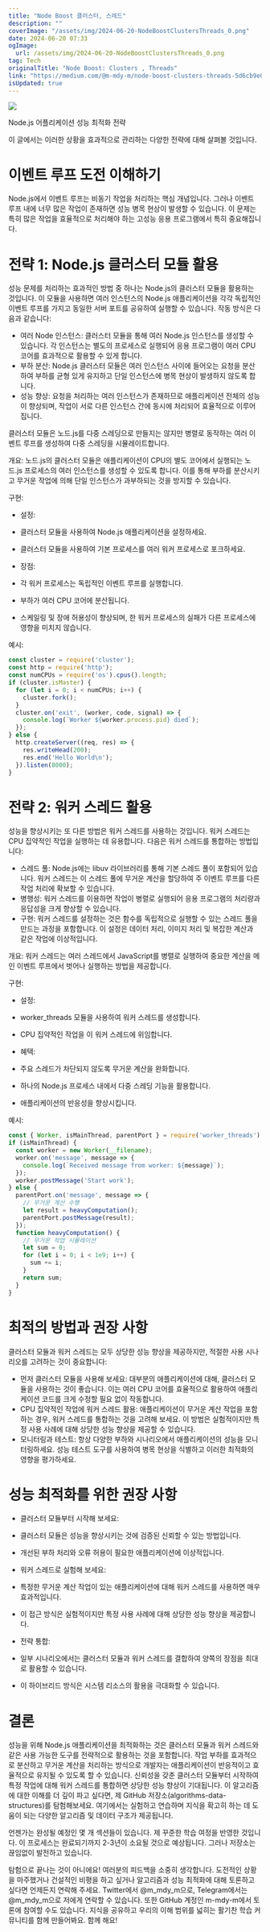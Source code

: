 ```yaml
---
title: "Node Boost 클러스터, 스레드"
description: ""
coverImage: "/assets/img/2024-06-20-NodeBoostClustersThreads_0.png"
date: 2024-06-20 07:33
ogImage: 
  url: /assets/img/2024-06-20-NodeBoostClustersThreads_0.png
tag: Tech
originalTitle: "Node Boost: Clusters , Threads"
link: "https://medium.com/@m-mdy-m/node-boost-clusters-threads-5d6cb9e004ea"
isUpdated: true
---
```





<img src="/assets/img/2024-06-20-NodeBoostClustersThreads_0.png" />

Node.js 어플리케이션 성능 최적화 전략

이 글에서는 이러한 상황을 효과적으로 관리하는 다양한 전략에 대해 살펴볼 것입니다.

# 이벤트 루프 도전 이해하기

<div class="content-ad"></div>

Node.js에서 이벤트 루프는 비동기 작업을 처리하는 핵심 개념입니다. 그러나 이벤트 루프 내에 너무 많은 작업이 존재하면 성능 병목 현상이 발생할 수 있습니다. 이 문제는 특히 많은 작업을 효율적으로 처리해야 하는 고성능 응용 프로그램에서 특히 중요해집니다.

# 전략 1: Node.js 클러스터 모듈 활용

성능 문제를 처리하는 효과적인 방법 중 하나는 Node.js의 클러스터 모듈을 활용하는 것입니다. 이 모듈을 사용하면 여러 인스턴스의 Node.js 애플리케이션을 각각 독립적인 이벤트 루프를 가지고 동일한 서버 포트를 공유하여 실행할 수 있습니다. 작동 방식은 다음과 같습니다:

- 여러 Node 인스턴스: 클러스터 모듈을 통해 여러 Node.js 인스턴스를 생성할 수 있습니다. 각 인스턴스는 별도의 프로세스로 실행되어 응용 프로그램이 여러 CPU 코어를 효과적으로 활용할 수 있게 합니다.
- 부하 분산: Node.js 클러스터 모듈은 여러 인스턴스 사이에 들어오는 요청을 분산하여 부하를 균형 있게 유지하고 단일 인스턴스에 병목 현상이 발생하지 않도록 합니다.
- 성능 향상: 요청을 처리하는 여러 인스턴스가 존재하므로 애플리케이션 전체의 성능이 향상되며, 작업이 서로 다른 인스턴스 간에 동시에 처리되어 효율적으로 이루어집니다.

<div class="content-ad"></div>

클러스터 모듈은 노드.js를 다중 스레딩으로 만들지는 않지만 병렬로 동작하는 여러 이벤트 루프를 생성하여 다중 스레딩을 시뮬레이트합니다.

개요:
노드.js의 클러스터 모듈은 애플리케이션이 CPU의 별도 코어에서 실행되는 노드.js 프로세스의 여러 인스턴스를 생성할 수 있도록 합니다. 이를 통해 부하를 분산시키고 무거운 작업에 의해 단일 인스턴스가 과부하되는 것을 방지할 수 있습니다.

구현:

- 설정:

<div class="content-ad"></div>

- 클러스터 모듈을 사용하여 Node.js 애플리케이션을 설정하세요.
- 클러스터 모듈을 사용하여 기본 프로세스를 여러 워커 프로세스로 포크하세요.

- 장점:
  
- 각 워커 프로세스는 독립적인 이벤트 루프를 실행합니다.
- 부하가 여러 CPU 코어에 분산됩니다.
- 스케일링 및 장애 허용성이 향상되며, 한 워커 프로세스의 실패가 다른 프로세스에 영향을 미치지 않습니다.

예시:

<div class="content-ad"></div>

```js
const cluster = require('cluster');
const http = require('http');
const numCPUs = require('os').cpus().length;
if (cluster.isMaster) {
  for (let i = 0; i < numCPUs; i++) {
    cluster.fork();
  }
  cluster.on('exit', (worker, code, signal) => {
    console.log(`Worker ${worker.process.pid} died`);
  });
} else {
  http.createServer((req, res) => {
    res.writeHead(200);
    res.end('Hello World\n');
  }).listen(8000);
}
```

# 전략 2: 워커 스레드 활용

성능을 향상시키는 또 다른 방법은 워커 스레드를 사용하는 것입니다. 워커 스레드는 CPU 집약적인 작업을 실행하는 데 유용합니다. 다음은 워커 스레드를 통합하는 방법입니다:

- 스레드 풀: Node.js에는 libuv 라이브러리를 통해 기본 스레드 풀이 포함되어 있습니다. 워커 스레드는 이 스레드 풀에 무거운 계산을 할당하여 주 이벤트 루프를 다른 작업 처리에 확보할 수 있습니다.
- 병행성: 워커 스레드를 이용하면 작업이 병렬로 실행되어 응용 프로그램의 처리량과 응답성을 크게 향상할 수 있습니다.
- 구현: 워커 스레드를 설정하는 것은 함수를 독립적으로 실행할 수 있는 스레드 풀을 만드는 과정을 포함합니다. 이 설정은 데이터 처리, 이미지 처리 및 복잡한 계산과 같은 작업에 이상적입니다.


<div class="content-ad"></div>

개요:
워커 스레드는 여러 스레드에서 JavaScript를 병렬로 실행하여 중요한 계산을 메인 이벤트 루프에서 벗어나 실행하는 방법을 제공합니다.

구현:

- 설정:

- worker_threads 모듈을 사용하여 워커 스레드를 생성합니다.
- CPU 집약적인 작업을 이 워커 스레드에 위임합니다.

<div class="content-ad"></div>

- 혜택:

- 주요 스레드가 차단되지 않도록 무거운 계산을 완화합니다.
- 하나의 Node.js 프로세스 내에서 다중 스레딩 기능을 활용합니다.
- 애플리케이션의 반응성을 향상시킵니다.

예시:

```js
const { Worker, isMainThread, parentPort } = require('worker_threads');
if (isMainThread) {
  const worker = new Worker(__filename);
  worker.on('message', message => {
    console.log(`Received message from worker: ${message}`);
  });
  worker.postMessage('Start work');
} else {
  parentPort.on('message', message => {
    // 무거운 계산 수행
    let result = heavyComputation();
    parentPort.postMessage(result);
  });
  function heavyComputation() {
    // 무거운 작업 시뮬레이션
    let sum = 0;
    for (let i = 0; i < 1e9; i++) {
      sum += i;
    }
    return sum;
  }
}
```

<div class="content-ad"></div>

# 최적의 방법과 권장 사항

클러스터 모듈과 워커 스레드는 모두 상당한 성능 향상을 제공하지만, 적절한 사용 시나리오를 고려하는 것이 중요합니다:

- 먼저 클러스터 모듈을 사용해 보세요: 대부분의 애플리케이션에 대해, 클러스터 모듈을 사용하는 것이 좋습니다. 이는 여러 CPU 코어를 효율적으로 활용하여 애플리케이션 코드를 크게 수정할 필요 없이 작동합니다.
- CPU 집약적인 작업에 워커 스레드 활용: 애플리케이션이 무거운 계산 작업을 포함하는 경우, 워커 스레드를 통합하는 것을 고려해 보세요. 이 방법은 실험적이지만 특정 사용 사례에 대해 상당한 성능 향상을 제공할 수 있습니다.
- 모니터링과 테스트: 항상 다양한 부하와 시나리오에서 애플리케이션의 성능을 모니터링하세요. 성능 테스트 도구를 사용하여 병목 현상을 식별하고 이러한 최적화의 영향을 평가하세요.

# 성능 최적화를 위한 권장 사항

<div class="content-ad"></div>

- 클러스터 모듈부터 시작해 보세요:

- 클러스터 모듈은 성능을 향상시키는 것에 검증된 신뢰할 수 있는 방법입니다.
- 개선된 부하 처리와 오류 허용이 필요한 애플리케이션에 이상적입니다.

- 워커 스레드로 실험해 보세요:

- 특정한 무거운 계산 작업이 있는 애플리케이션에 대해 워커 스레드를 사용하면 매우 효과적입니다.
- 이 접근 방식은 실험적이지만 특정 사용 사례에 대해 상당한 성능 향상을 제공합니다.

<div class="content-ad"></div>

- 전략 통합:

- 일부 시나리오에서는 클러스터 모듈과 워커 스레드를 결합하여 양쪽의 장점을 최대로 활용할 수 있습니다.
- 이 하이브리드 방식은 시스템 리소스의 활용을 극대화할 수 있습니다.

# 결론

성능을 위해 Node.js 애플리케이션을 최적화하는 것은 클러스터 모듈과 워커 스레드와 같은 사용 가능한 도구를 전략적으로 활용하는 것을 포함합니다. 작업 부하를 효과적으로 분산하고 무거운 계산을 처리하는 방식으로 개발자는 애플리케이션이 반응적이고 효율적으로 유지될 수 있도록 할 수 있습니다. 신뢰성을 갖춘 클러스터 모듈부터 시작하여 특정 작업에 대해 워커 스레드를 통합하면 상당한 성능 향상이 기대됩니다. 이 알고리즘에 대한 이해를 더 깊이 파고 싶다면, 제 GitHub 저장소(algorithms-data-structures)를 탐험해보세요. 여기에서는 실험하고 연습하며 지식을 확고히 하는 데 도움이 되는 다양한 알고리즘 및 데이터 구조가 제공됩니다.

<div class="content-ad"></div>

언젠가는 완성될 예정인 몇 개 섹션들이 있습니다. 제 꾸준한 학습 여정을 반영한 것입니다. 이 프로세스는 완료되기까지 2-3년이 소요될 것으로 예상됩니다. 그러나 저장소는 끊임없이 발전하고 있습니다.

탐험으로 끝나는 것이 아니에요! 여러분의 피드백을 소중히 생각합니다. 도전적인 상황을 마주했거나 건설적인 비평을 하고 싶거나 알고리즘과 성능 최적화에 대해 토론하고 싶다면 언제든지 연락해 주세요. Twitter에서 @m_mdy_m으로, Telegram에서는 @m_mdy_m으로 저에게 연락할 수 있습니다. 또한 GitHub 계정인 m-mdy-m에서 토론에 참여할 수도 있습니다. 지식을 공유하고 우리의 이해 범위를 넓히는 활기찬 학습 커뮤니티를 함께 만들어봐요. 함께 해요!